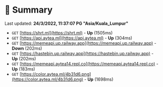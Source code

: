 # 📖 Summary
Last updated: **24/3/2022, 11:37:07 PG "Asia/Kuala_Lumpur"**

- `GET` [https://shrt.ml](https://shrt.ml) - **Up** (1505ms)
- `GET` [https://api.aytea.ml](https://api.aytea.ml) - **Up** (304ms)
- `GET` [https://memeapi.up.railway.app](https://memeapi.up.railway.app) - **Down** (202ms)
- `GET` [https://hastebin.up.railway.app](https://hastebin.up.railway.app) - **Up** (202ms)
- `GET` [https://memeapi.aytea14.repl.co](https://memeapi.aytea14.repl.co) - **Up** (183ms)
- `GET` [https://color.aytea.ml/4b31d6.png](https://color.aytea.ml/4b31d6.png) - **Up** (1698ms)
